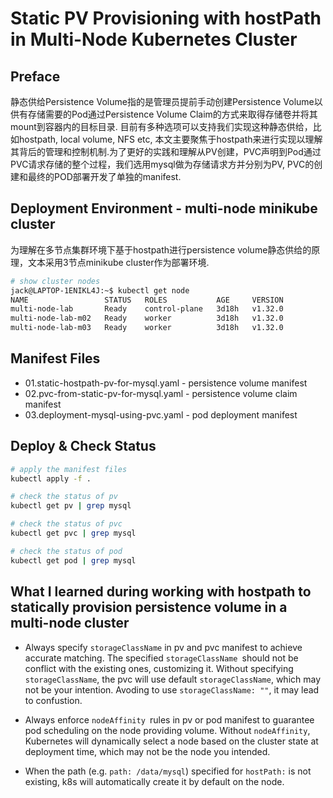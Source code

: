 # Static PV Provisioning with hostPath in Multi-Node Kubernetes Cluster

## Preface

静态供给Persistence Volume指的是管理员提前手动创建Persistence Volume以供有存储需要的Pod通过Persistence Volume Claim的方式来取得存储卷并将其mount到容器内的目标目录. 目前有多种选项可以支持我们实现这种静态供给，比如hostpath, local volume, NFS etc, 本文主要聚焦于hostpath来进行实现以理解其背后的管理和控制机制.为了更好的实践和理解从PV创建，PVC声明到Pod通过PVC请求存储的整个过程，我们选用mysql做为存储请求方并分别为PV, PVC的创建和最终的POD部署开发了单独的manifest.

## Deployment Environment - multi-node minikube cluster

为理解在多节点集群环境下基于hostpath进行persistence volume静态供给的原理，文本采用3节点minikube cluster作为部署环境.

```bash
# show cluster nodes
jack@LAPTOP-1ENIKL4J:~$ kubectl get node
NAME                 STATUS   ROLES           AGE     VERSION
multi-node-lab       Ready    control-plane   3d18h   v1.32.0
multi-node-lab-m02   Ready    worker          3d18h   v1.32.0
multi-node-lab-m03   Ready    worker          3d18h   v1.32.0
```

## Manifest Files

- 01.static-hostpath-pv-for-mysql.yaml - persistence volume manifest
- 02.pvc-from-static-pv-for-mysql.yaml - persistence volume claim manifest
- 03.deployment-mysql-using-pvc.yaml   - pod deployment manifest

## Deploy & Check Status

```bash
# apply the manifest files
kubectl apply -f .

# check the status of pv
kubectl get pv | grep mysql

# check the status of pvc
kubectl get pvc | grep mysql

# check the status of pod
kubectl get pod | grep mysql
```

## What I learned during working with hostpath to statically provision persistence volume in a multi-node cluster

- Always specify `storageClassName` in pv and pvc manifest to achieve accurate matching. The specified `storageClassName `should not be conflict with the existing ones, customizing it. Without specifying `storageClassName`, the pvc will use default `storageClassName`, which may not be your intention. Avoding to use `storageClassName: ""`, it may lead to confustion.

- Always enforce `nodeAffinity `rules in pv or pod manifest to guarantee pod scheduling on the node providing volume. Without `nodeAffinity`, Kubernetes will dynamically select a node based on the cluster state at deployment time, which may not be the node you intended.

- When the path (e.g. `path: /data/mysql`) specified for `hostPath:` is not existing, k8s will automatically create it by default on the node.
